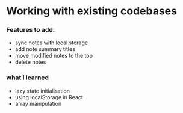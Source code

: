 # Working with existing codebases

### Features to add:

- sync notes with local storage
- add note summary titles
- move modified notes to the top
- delete notes

### what i learned 

- lazy state initialisation
- using localStorage in React
- array manipulation
